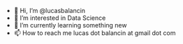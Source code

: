 - 👋 Hi, I’m @lucasbalancin
- 👀 I’m interested in Data Science
- 🌱 I’m currently learning something new
- 📫 How to reach me lucas dot balancin at gmail dot com

<!---
lucasbalancin/lucasbalancin is a ✨ special ✨ repository because its `README.md` (this file) appears on your GitHub profile.
You can click the Preview link to take a look at your changes.
--->
